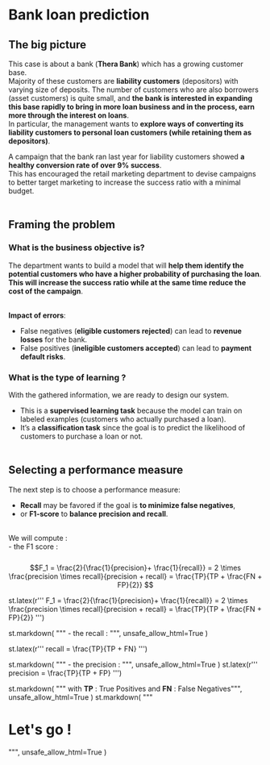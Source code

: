 # Bank loan prediction
## The big picture
This case is about a bank (**Thera Bank**) which has a growing customer base. <br>
Majority of these customers are **liability customers** (depositors) with varying size of deposits.
The number of customers who are also borrowers (asset customers) is quite small, and **the bank is interested in expanding this base rapidly to bring in more loan business and in the process, earn more through the interest on loans**. <br>
In particular, the management wants to **explore ways of converting its liability customers to personal loan customers (while retaining them as depositors)**. <br>

A campaign that the bank ran last year for liability customers showed **a healthy conversion rate of over 9% success**. <br>
This has encouraged the retail marketing department to devise campaigns to better target marketing to increase the success ratio with a minimal budget.<br><br>

## Framing the problem
### What is the business objective is?
The department wants to build a model that will **help them identify the potential customers who have a higher probability of purchasing the loan**.<br>
**This will increase the success ratio while at the same time reduce the cost of the campaign**.<br><br>

**Impact of errors**: <br>
- False negatives (**eligible customers rejected**) can lead to **revenue losses** for the bank.<br>
- False positives (**ineligible customers accepted**) can lead to **payment default risks**.<br>

### What is the type of learning ?
With the gathered information, we are ready to design our system.<br>
- This is a **supervised learning task** because the model can train on labeled examples (customers who actually purchased a loan). <br>
- It’s a **classification task** since the goal is to predict the likelihood of customers to purchase a loan or not. <br><br>

## Selecting a performance measure
The next step is to choose a performance measure: <br>
- **Recall** may be favored if the goal is **to minimize false negatives**, <br>
- or **F1-score** to **balance precision and recall**.<br><br>

We will compute : <br>
    - the F1 score : <br><br>
    $$F_1  = \frac{2}{\frac{1}{precision}+ \frac{1}{recall}} = 2 \times \frac{precision \times recall}{precision + recall} = \frac{TP}{TP +  \frac{FN + FP}{2}} $$


st.latex(r'''
            F_1  = \frac{2}{\frac{1}{precision}+ \frac{1}{recall}}
            = 2 \times \frac{precision \times recall}{precision + recall}
            = \frac{TP}{TP +  \frac{FN + FP}{2}}
         ''')

st.markdown(
    """ - the recall : """,
    unsafe_allow_html=True
)

st.latex(r'''
        recall  = \frac{TP}{TP + FN}
         ''')

st.markdown(
    """ - the precision : """,
    unsafe_allow_html=True
)
st.latex(r'''
        precision  = \frac{TP}{TP + FP}
         ''')

st.markdown(
    """ with **TP** : True Positives and **FN** : False Negatives""",
    unsafe_allow_html=True
)
st.markdown(
    """ <h1> Let's go ! </h1>""",
    unsafe_allow_html=True
)
